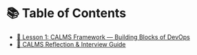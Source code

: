 # 📚 Table of Contents

- [📘 Lesson 1: CALMS Framework — Building Blocks of DevOps](engineering_management/1_CALMS.md)
- [🧠 CALMS Reflection & Interview Guide](engineering_management/1_CALMS_Q&A.md)

